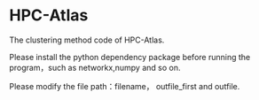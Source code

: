 # HPC-Atlas
The clustering method code of HPC-Atlas.

Please install the python dependency package before running the program，such as networkx,numpy and so on.

Please modify the file path：filename， outfile_first and outfile.
